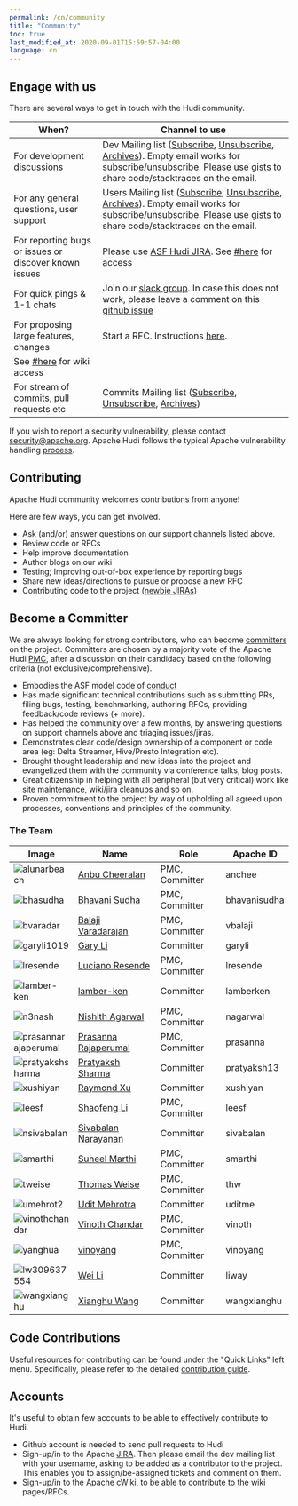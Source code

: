 ```yaml
---
permalink: /cn/community
title: "Community"
toc: true
last_modified_at: 2020-09-01T15:59:57-04:00
language: cn
---
```


## Engage with us

There are several ways to get in touch with the Hudi community.

| When? | Channel to use |
|-------|--------|
| For development discussions | Dev Mailing list ([Subscribe](mailto:dev-subscribe@hudi.apache.org), [Unsubscribe](mailto:dev-unsubscribe@hudi.apache.org), [Archives](https://lists.apache.org/list.html?dev@hudi.apache.org)). Empty email works for subscribe/unsubscribe. Please use [gists](https://gist.github.com) to share code/stacktraces on the email. |
| For any general questions, user support | Users Mailing list ([Subscribe](mailto:users-subscribe@hudi.apache.org), [Unsubscribe](mailto:users-unsubscribe@hudi.apache.org), [Archives](https://lists.apache.org/list.html?users@hudi.apache.org)). Empty email works for subscribe/unsubscribe. Please use [gists](https://gist.github.com) to share code/stacktraces on the email. |
| For reporting bugs or issues or discover known issues | Please use [ASF Hudi JIRA](https://issues.apache.org/jira/projects/HUDI/summary). See [#here](#accounts) for access |
| For quick pings & 1-1 chats | Join our [slack group](https://join.slack.com/t/apache-hudi/shared_invite/enQtODYyNDAxNzc5MTg2LTE5OTBlYmVhYjM0N2ZhOTJjOWM4YzBmMWU2MjZjMGE4NDc5ZDFiOGQ2N2VkYTVkNzU3ZDQ4OTI1NmFmYWQ0NzE). In case this does not work, please leave a comment on this [github issue](https://github.com/apache/hudi/issues/143) |
| For proposing large features, changes | Start a RFC. Instructions [here](https://cwiki.apache.org/confluence/display/HUDI/RFC+Process).
 See [#here](#accounts) for wiki access |
| For stream of commits, pull requests etc | Commits Mailing list ([Subscribe](mailto:commits-subscribe@hudi.apache.org), [Unsubscribe](mailto:commits-unsubscribe@hudi.apache.org), [Archives](https://lists.apache.org/list.html?commits@hudi.apache.org)) |

If you wish to report a security vulnerability, please contact [security@apache.org](mailto:security@apache.org).
Apache Hudi follows the typical Apache vulnerability handling [process](https://apache.org/security/committers.html#vulnerability-handling).

## Contributing

Apache Hudi community welcomes contributions from anyone!

Here are few ways, you can get involved.

 - Ask (and/or) answer questions on our support channels listed above.
 - Review code or RFCs
 - Help improve documentation
 - Author blogs on our wiki
 - Testing; Improving out-of-box experience by reporting bugs
 - Share new ideas/directions to pursue or propose a new RFC
 - Contributing code to the project ([newbie JIRAs](https://issues.apache.org/jira/issues/?jql=project+%3D+HUDI+AND+component+%3D+newbie))

## Become a Committer

We are always looking for strong contributors, who can become [committers](https://www.apache.org/dev/committers.html) on the project. 
Committers are chosen by a majority vote of the Apache Hudi [PMC](https://www.apache.org/foundation/how-it-works.html#pmc-members), after a discussion on their candidacy based on the following criteria (not exclusive/comprehensive).

 - Embodies the ASF model code of [conduct](https://www.apache.org/foundation/policies/conduct.html)
 - Has made significant technical contributions such as submitting PRs, filing bugs, testing, benchmarking, authoring RFCs, providing feedback/code reviews (+ more).
 - Has helped the community over a few months, by answering questions on support channels above and triaging issues/jiras.
 - Demonstrates clear code/design ownership of a component or code area (eg: Delta Streamer, Hive/Presto Integration etc).
 - Brought thought leadership and new ideas into the project and evangelized them with the community via conference talks, blog posts.
 - Great citizenship in helping with all peripheral (but very critical) work like site maintenance, wiki/jira cleanups and so on.
 - Proven commitment to the project by way of upholding all agreed upon processes, conventions and principles of the community.

### The Team

| Image                                                        | Name                                                         | Role            | Apache ID    |
| ------------------------------------------------------------ | ------------------------------------------------------------ | --------------- | ------------ |
| <img src="https://avatars.githubusercontent.com/alunarbeach" style="max-width: 100px" alt="alunarbeach" align="middle" /> | [Anbu Cheeralan](https://github.com/alunarbeach)             | PMC, Committer | anchee       |
| <img src="https://avatars.githubusercontent.com/bhasudha" style="max-width: 100px" alt="bhasudha" align="middle" /> | [Bhavani Sudha](https://github.com/bhasudha)                 | PMC, Committer | bhavanisudha |
| <img src="https://avatars.githubusercontent.com/bvaradar" style="max-width: 100px" alt="bvaradar" align="middle" /> | [Balaji Varadarajan](https://github.com/bvaradar)            | PMC, Committer | vbalaji      |
| <img src="https://avatars.githubusercontent.com/garyli1019" style="max-width: 100px" alt="garyli1019" align="middle" /> | [Gary Li](https://github.com/garyli1019)                      | Committer       | garyli        |
| <img src="https://avatars.githubusercontent.com/lresende" style="max-width: 100px" alt="lresende" align="middle" /> | [Luciano Resende](https://github.com/lresende)               | PMC, Committer | lresende     |
| <img src="https://avatars.githubusercontent.com/lamber-ken" alt="lamber-ken" style="max-width: 100px;" align="middle" /> | [lamber-ken](https://github.com/lamber-ken)               | Committer | lamberken     |
| <img src="https://avatars.githubusercontent.com/n3nash" style="max-width: 100px" alt="n3nash" align="middle" /> | [Nishith Agarwal](https://github.com/n3nash)                 | PMC, Committer | nagarwal     |
| <img src="https://avatars.githubusercontent.com/prasannarajaperumal" style="max-width: 100px" alt="prasannarajaperumal" align="middle" /> | [Prasanna Rajaperumal](https://github.com/prasannarajaperumal) | PMC, Committer | prasanna     |
| <img src="https://avatars.githubusercontent.com/pratyakshsharma" style="max-width: 100px" alt="pratyakshsharma" align="middle" /> | [Pratyaksh Sharma](https://github.com/pratyakshsharma)                      | Committer       | pratyaksh13        |
| <img src="https://avatars.githubusercontent.com/xushiyan" style="max-width: 100px" alt="xushiyan" align="middle" /> | [Raymond Xu](https://github.com/xushiyan)                      | Committer       | xushiyan        |
| <img src="https://avatars.githubusercontent.com/leesf" style="max-width: 100px" alt="leesf" align="middle" /> | [Shaofeng Li](https://github.com/leesf)                      | PMC, Committer       | leesf        |
| <img src="https://avatars.githubusercontent.com/nsivabalan" style="max-width: 100px" alt="nsivabalan" align="middle" /> | [Sivabalan Narayanan](https://github.com/nsivabalan)         | Committer | sivabalan      |
| <img src="https://avatars.githubusercontent.com/smarthi" style="max-width: 100px" alt="smarthi" align="middle" /> | [Suneel Marthi](https://github.com/smarthi)                  | PMC, Committer | smarthi      |
| <img src="https://avatars.githubusercontent.com/tweise" style="max-width: 100px" alt="tweise" align="middle" /> | [Thomas Weise](https://github.com/tweise)                    | PMC, Committer | thw          |
| <img src="https://avatars.githubusercontent.com/umehrot2" style="max-width: 100px" alt="umehrot2" align="middle" /> | [Udit Mehrotra](https://github.com/umehrot2)                      | Committer       | uditme        |
| <img src="https://avatars.githubusercontent.com/vinothchandar" style="max-width: 100px" alt="vinothchandar" align="middle" /> | [Vinoth Chandar](https://github.com/vinothchandar)           | PMC, Committer | vinoth       |
| <img src="https://avatars.githubusercontent.com/yanghua" style="max-width: 100px" alt="yanghua" /> | [vinoyang](https://github.com/yanghua)                       | PMC, Committer       | vinoyang     |
| <img src="https://avatars.githubusercontent.com/lw309637554" style="max-width: 100px" alt="lw309637554" /> | [Wei Li](https://github.com/lw309637554)                       | Committer       | liway     |
| <img src="https://avatars.githubusercontent.com/wangxianghu" style="max-width: 100px" alt="wangxianghu" /> | [Xianghu Wang](https://github.com/wangxianghu)                       | Committer       | wangxianghu     |

## Code Contributions

Useful resources for contributing can be found under the "Quick Links" left menu.
Specifically, please refer to the detailed [contribution guide](contributing.html).

## Accounts

It's useful to obtain few accounts to be able to effectively contribute to Hudi.
 
 - Github account is needed to send pull requests to Hudi
 - Sign-up/in to the Apache [JIRA](https://issues.apache.org/jira). Then please email the dev mailing list with your username, asking to be added as a contributor to the project. This enables you to assign/be-assigned tickets and comment on them. 
 - Sign-up/in to the Apache [cWiki](https://cwiki.apache.org/confluence/signup.action), to be able to contribute to the wiki pages/RFCs. 